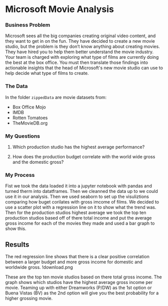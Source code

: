 # Microsoft Movie Analysis


### Business Problem

Microsoft sees all the big companies creating original video content, and they want to get in on the fun. They have decided to create a new movie studio, but the problem is they don’t know anything about creating movies. They have hired you to help them better understand the movie industry.
Your team is charged with exploring what type of films are currently doing the best at the box office. You must then translate those findings into actionable insights that the head of Microsoft's new movie studio can use to help decide what type of films to create.

### The Data

In the folder `zippedData` are movie datasets from:

* Box Office Mojo
* IMDB
* Rotten Tomatoes
* TheMovieDB.org


### My Questions

1. Which production studio has the highest average performance?

2. How does the production budget correlate with the world wide gross and the domestic gross?

### My Process

Fist we took the data loaded it into a jupyter notebook with pandas and turned therm into datatframes. Then we cleanned the data up to we could use it in our analysis. Then we used seaborn to set up the visuliztions comparing how buget corilates with gross imcome of films. We decided to use a scatter plot with a regression line on it to show what the trend was. Then for the production studios highest average we took the top ten production studios based off of there total income and put the average gross income for each of the movies they made and used a bar graph to show this. 

## Results

The red regression line shows that there is a clear positive correlation between a larger budget and more gross income for domestic and worldwide gross.
!download.png

These are the top ten movie studios based on there total gross income. The graph shows which studios have the highest average gross income per movie. Teaming up with either Dreamworks (P/DW) as the 1st option  or Buena Vistas (BV) as the 2nd option will give you the best probability for a higher grossing movie.
